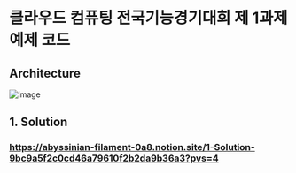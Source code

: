 # 클라우드 컴퓨팅 전국기능경기대회 제 1과제 예제 코드

## Architecture
![image](https://github.com/rlawoals2590/2023-skills/assets/66626696/efb8a8e2-beee-435f-8c79-d85928818997)

## 1. Solution

### https://abyssinian-filament-0a8.notion.site/1-Solution-9bc9a5f2c0cd46a79610f2b2da9b36a3?pvs=4
